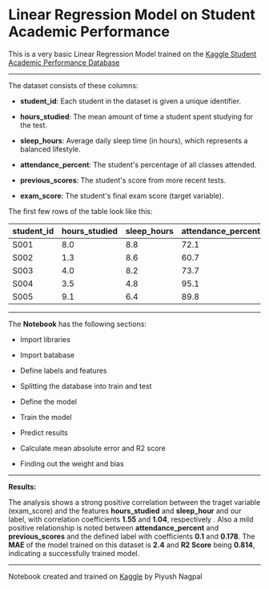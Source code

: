 # Linear Regression Model on Student Academic Performance

This is a very basic Linear Regression Model trained on the [Kaggle Student Academic Performance Database](https://www.kaggle.com/datasets/emanfatima2025/student-academic-performance-trends)

---
The dataset consists of these columns:

- **student_id**: Each student in the dataset is given a unique identifier.

- **hours_studied**: The mean amount of time a student spent studying for the test.

- **sleep_hours**: Average daily sleep time (in hours), which represents a balanced lifestyle.

- **attendance_percent**: The student's percentage of all classes attended.

- **previous_scores**: The student's score from more recent tests.

- **exam_score**: The student's final exam score (target variable).

The first few rows of the table look like this:

| student_id | hours_studied | sleep_hours | attendance_percent | previous_scores | exam_score |
| ---------- | ------------- | ----------- | ------------------ | --------------- | ---------- |
| S001       | 8.0           | 8.8         | 72.1               | 45              | 30.2       |
| S002       | 1.3           | 8.6         | 60.7               | 55              | 25.0       |
| S003       | 4.0           | 8.2         | 73.7               | 86              | 35.8       |
| S004       | 3.5           | 4.8         | 95.1               | 66              | 34.0       |
| S005       | 9.1           | 6.4         | 89.8               | 71              | 40.3       |

---
The **Notebook** has the following sections:

- Import libraries
  
- Import batabase
  
- Define labels and features
  
- Splitting the database into train and test
  
- Define the model
  
- Train the model
  
- Predict results
  
- Calculate mean absolute error and R2 score
  
- Finding out the weight and bias

---
**Results:**

The analysis shows a strong positive correlation between the traget variable (exam_score) and the features **hours_studied** and **sleep_hour** and our label, with correlation coefficients **1.55** and **1.04**, respectively . Also a mild positive relationship is noted between **attendance_percent** and **previous_scores** and the defined label with coefficients **0.1** and **0.178**. The **MAE** of the model trained on this dataset is **2.4** and **R2 Score** being **0.814**, indicating a successfully trained model.

---

Notebook created and trained on [Kaggle](https://www.kaggle.com) by Piyush Nagpal
